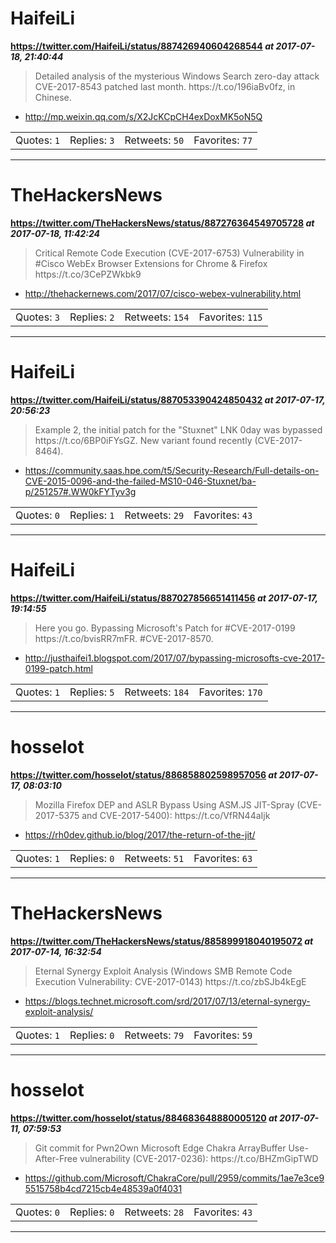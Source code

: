 # HaifeiLi
**https://twitter.com/HaifeiLi/status/887426940604268544 _at 2017-07-18, 21:40:44_**
<blockquote>
Detailed analysis of the mysterious Windows Search zero-day attack CVE-2017-8543 patched last month. https://t.co/196iaBv0fz, in Chinese.
</blockquote>

* http://mp.weixin.qq.com/s/X2JcKCpCH4exDoxMK5oN5Q

<table><tr>
<td>Quotes: <code>1</code></td>
<td>Replies: <code>3</code></td>
<td>Retweets: <code>50</code></td>
<td>Favorites: <code>77</code></td>
</tr></table>

---

# TheHackersNews
**https://twitter.com/TheHackersNews/status/887276364549705728 _at 2017-07-18, 11:42:24_**
<blockquote>
Critical Remote Code Execution (CVE-2017-6753) Vulnerability in #Cisco WebEx Browser Extensions for Chrome &amp; Firefox https://t.co/3CePZWkbk9
</blockquote>

* http://thehackernews.com/2017/07/cisco-webex-vulnerability.html

<table><tr>
<td>Quotes: <code>3</code></td>
<td>Replies: <code>2</code></td>
<td>Retweets: <code>154</code></td>
<td>Favorites: <code>115</code></td>
</tr></table>

---

# HaifeiLi
**https://twitter.com/HaifeiLi/status/887053390424850432 _at 2017-07-17, 20:56:23_**
<blockquote>
Example 2, the initial patch for the "Stuxnet" LNK 0day was bypassed https://t.co/6BP0iFYsGZ. New variant found recently (CVE-2017-8464).
</blockquote>

* https://community.saas.hpe.com/t5/Security-Research/Full-details-on-CVE-2015-0096-and-the-failed-MS10-046-Stuxnet/ba-p/251257#.WW0kFYTyv3g

<table><tr>
<td>Quotes: <code>0</code></td>
<td>Replies: <code>1</code></td>
<td>Retweets: <code>29</code></td>
<td>Favorites: <code>43</code></td>
</tr></table>

---

# HaifeiLi
**https://twitter.com/HaifeiLi/status/887027856651411456 _at 2017-07-17, 19:14:55_**
<blockquote>
Here you go. Bypassing Microsoft's Patch for #CVE-2017-0199 https://t.co/bvisRR7mFR. #CVE-2017-8570.
</blockquote>

* http://justhaifei1.blogspot.com/2017/07/bypassing-microsofts-cve-2017-0199-patch.html

<table><tr>
<td>Quotes: <code>1</code></td>
<td>Replies: <code>5</code></td>
<td>Retweets: <code>184</code></td>
<td>Favorites: <code>170</code></td>
</tr></table>

---

# hosselot
**https://twitter.com/hosselot/status/886858802598957056 _at 2017-07-17, 08:03:10_**
<blockquote>
Mozilla Firefox DEP and ASLR Bypass Using ASM.JS JIT-Spray (CVE-2017-5375 and CVE-2017-5400):
https://t.co/VfRN44aIjk
</blockquote>

* https://rh0dev.github.io/blog/2017/the-return-of-the-jit/

<table><tr>
<td>Quotes: <code>1</code></td>
<td>Replies: <code>0</code></td>
<td>Retweets: <code>51</code></td>
<td>Favorites: <code>63</code></td>
</tr></table>

---

# TheHackersNews
**https://twitter.com/TheHackersNews/status/885899918040195072 _at 2017-07-14, 16:32:54_**
<blockquote>
Eternal Synergy Exploit Analysis (Windows SMB Remote Code Execution Vulnerability: CVE-2017-0143) https://t.co/zbSJb4kEgE
</blockquote>

* https://blogs.technet.microsoft.com/srd/2017/07/13/eternal-synergy-exploit-analysis/

<table><tr>
<td>Quotes: <code>1</code></td>
<td>Replies: <code>0</code></td>
<td>Retweets: <code>79</code></td>
<td>Favorites: <code>59</code></td>
</tr></table>

---

# hosselot
**https://twitter.com/hosselot/status/884683648880005120 _at 2017-07-11, 07:59:53_**
<blockquote>
Git commit for Pwn2Own Microsoft Edge Chakra ArrayBuffer Use-After-Free vulnerability (CVE-2017-0236):
https://t.co/BHZmGipTWD
</blockquote>

* https://github.com/Microsoft/ChakraCore/pull/2959/commits/1ae7e3ce95515758b4cd7215cb4e48539a0f4031

<table><tr>
<td>Quotes: <code>0</code></td>
<td>Replies: <code>0</code></td>
<td>Retweets: <code>28</code></td>
<td>Favorites: <code>43</code></td>
</tr></table>

---

